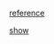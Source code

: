 [reference](https://modelcontextprotocol.io/examples#configuring-with-claude)

[show](https://claude.ai/share/2eb48931-2fd3-4522-9174-f92603225029)